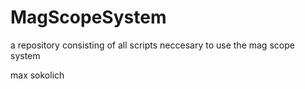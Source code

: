 # MagScopeSystem
a repository consisting of all scripts neccesary to use the mag scope system

max sokolich

